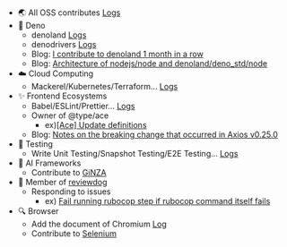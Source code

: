 - :earth_asia:  All OSS contributes [Logs](https://github.com/pulls?q=involves%3Awafuwafu13+-user%3Awafuwafu13+author%3Awafuwafu13+-org%3Ahatena+-org%3Amaychannel-dev+-org%3Apanorama32+-org%3Atam-bourine+-org%3Amiraiproject+-org%3Ayasagit+-org%3Aryota917+-org%3Acybozu+-org%3ADoer-org+-org%3Anisi0929+)
- 🦕  Deno
  - denoland [Logs](https://github.com/pulls?q=involves%3Awafuwafu13+-user%3Awafuwafu13+author%3Awafuwafu13+org%3Adenoland)
  - denodrivers [Logs](https://github.com/pulls?q=involves%3Awafuwafu13+-user%3Awafuwafu13+author%3Awafuwafu13+org%3Adenodrivers)
  - Blog: [I contribute to denoland 1 month in a row](https://wafuwafu13.hatenadiary.com/entry/2021/10/23/161429)
  - Blog: [Architecture of nodejs/node and denoland/deno_std/node](https://wafuwafu13.hatenadiary.com/entry/2021/12/16/191500)
- ☁️ Cloud Computing
  - Mackerel/Kubernetes/Terraform... [Logs](https://github.com/pulls?q=involves%3Awafuwafu13+-user%3Awafuwafu13+author%3Awafuwafu13+org%3Akubernetes+org%3Akreuzwerker+org%3Ahashicorp+org%3Amackerelio+)
- ✨ Frontend Ecosystems
  - Babel/ESLint/Prettier... [Logs](https://github.com/pulls?q=involves%3Awafuwafu13+-user%3Awafuwafu13+author%3Awafuwafu13+org%3ADefinitelyTyped+org%3Ababel+org%3Aprettier+org%3Aeslint+org%3Asindresorhus+org%3Aaxios+org%3Atypescript-eslint)
  - Owner of @type/ace
    - ex)[[Ace] Update definitions](https://github.com/DefinitelyTyped/DefinitelyTyped/pull/58442)
  - Blog: [Notes on the breaking change that occurred in Axios v0.25.0](https://wafuwafu13.hatenadiary.com/entry/2022/01/25/221727)
- :pencil:  Testing
  - Write Unit Testing/Snapshot Testing/E2E Testing...  [Logs](https://github.com/pulls?q=involves%3Awafuwafu13+-user%3Awafuwafu13+author%3Awafuwafu13+org%3Aredwoodjs+org%3Acoston+org%3Azpao+org%3Ayamafaktory+)
- :robot:  AI Frameworks
  - Contribute to [GiNZA](https://github.com/pulls?q=involves%3Awafuwafu13+-user%3Awafuwafu13+author%3Awafuwafu13+org%3Amegagonlabs)
- :dog: Member of [reviewdog](https://github.com/reviewdog)
  - Responding to issues
    - ex) [Fail running rubocop step if rubocop command itself fails](https://github.com/reviewdog/action-rubocop/issues/60)
- 🔍 Browser
  - Add the document of Chromium [Log](https://chromium-review.googlesource.com/c/chromium/src/+/3351802)
  - Contribute to [Selenium](https://github.com/pulls?q=involves%3Awafuwafu13+-user%3Awafuwafu13+author%3Awafuwafu13+org%3ASeleniumHQ)
